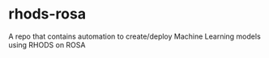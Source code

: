 # rhods-rosa
A repo that contains automation to create/deploy Machine Learning models using RHODS on ROSA
